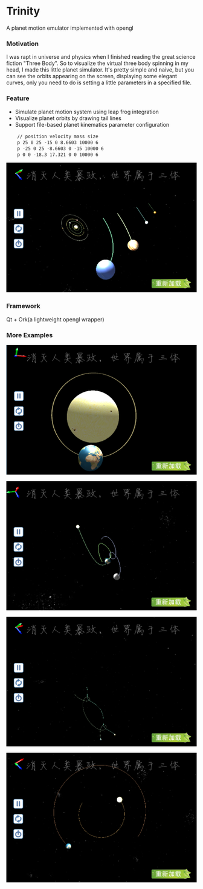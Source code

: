 # Trinity
A planet motion emulator implemented with opengl 

### Motivation
I was rapt in universe and physics when I finished reading the great science fiction "Three Body". So to visualize the virtual three body spinning in my head, I made this little planet simulator. It's pretty simple and naive, but you can see the orbits appearing on the screen, displaying some elegant curves, only you need to do is setting a little parameters in a specified file.

### Feature

 - Simulate planet motion system using leap frog integration
 - Visualize planet orbits by drawing tail lines
 -  Support file-based planet kinematics parameter configuration
```
    // position velocity mass size
    p 25 0 25 -15 0 8.6603 10000 6
    p -25 0 25 -8.6603 0 -15 10000 6
    p 0 0 -18.3 17.321 0 0 10000 6
```
![cover](https://github.com/Code-Guy/Trinity/blob/master/Trinity/snapshots/psb%20(5).png?raw=true)

### Framework
Qt + Ork(a lightweight opengl wrapper)
### More Examples
![cover](https://github.com/Code-Guy/Trinity/blob/master/Trinity/snapshots/psb%20(6).png?raw=true)

![cover](https://github.com/Code-Guy/Trinity/blob/master/Trinity/snapshots/psb%20(1).png?raw=true)

![cover](https://github.com/Code-Guy/Trinity/blob/master/Trinity/snapshots/psb%20(4).png?raw=true)

![cover](https://github.com/Code-Guy/Trinity/blob/master/Trinity/snapshots/psb%20(3).png?raw=true)


